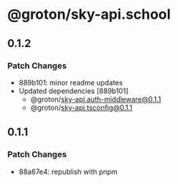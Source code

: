 # @groton/sky-api.school

## 0.1.2

### Patch Changes

- 889b101: minor readme updates
- Updated dependencies [889b101]
  - @groton/sky-api.auth-middleware@0.1.1
  - @groton/sky-api.tsconfig@0.1.1

## 0.1.1

### Patch Changes

- 88a67e4: republish with pnpm
